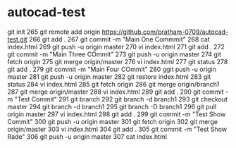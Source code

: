 # autocad-test

 git init
  265  git remote add origin https://github.com/pratham-0709/autocad-test.git
  266  git add .
  267  git commit -m "Main One Commmit"
  268  cat index.html
  269  git push -u origin master
  270  vi index.html
  271  git add .
  272  git commit -m "Main Three COmmit"
  273  git push -u origin master
  274  git fetch origin
  275  git merge origin/master
  276  vi index.html
  277  git status
  278  git add .
  279  git commit -m "Main Four COmmit"
  280  ggit push -u origin master
  281  git push -u origin master
  282  git restore index.html
  283  git status
  284  vi index.html
  285  git fetch origin
  286  git merge origin/branch1
  287  git merge origin/master
  288  vi index.html
  289  git add .
  290  git commit -m "Test Commit"
  291  git branch
  292  git branch -d branch1
  293  git checkout master
  294  git branch -d branch1
  295  git branch -D branch1
  296  git pull origin master
  297  vi index.html
  298  git add .
  299  git commit -m "Test Show Commit"
  300  git push -u origin master
  301  git fetch origin
  302  git merge origin/master
  303  vi index.html
  304  git add .
  305  git commit -m "Test Show Rade"
  306  git push -u origin master
  307  cat index.html
